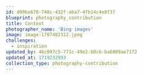 ```yaml
---
id: d09ba678-748c-432f-aba7-4fb14c4e8f37
blueprint: photography_contribution
title: Context
photographer_name: 'Bing images'
image: image-1707482312.jpeg
challenges:
  - inspiration
updated_by: 46c097c5-771c-49e2-b8c6-ba6009ae7172
updated_at: 1719232993
collection_type: photography-contribution
---
```

